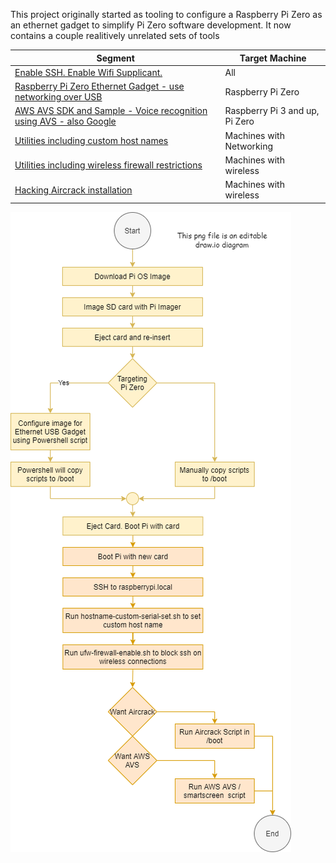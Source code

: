 This project originally started as tooling to configure a Raspberry Pi Zero as an ethernet gadget to simplify Pi Zero software development.
It now contains a couple realitively unrelated sets of tools

| Segment | Target Machine |
| -- | -- |
| [Enable SSH.  Enable Wifi Supplicant. ](./README-Provision-and-EtherGadget.md) | All |
| [Raspberry Pi Zero Ethernet Gadget - use networking over USB](./README-Provision-and-EtherGadget.md) | Raspberry Pi Zero |
| [AWS AVS SDK and Sample - Voice recognition using AVS - also Google](./README.AVS.md) | Raspberry Pi 3 and up, Pi Zero |
| [Utilities including custom host names](./README-Utility-Scripts.md) | Machines with Networking |
| [Utilities including wireless firewall restrictions](./README-Utility-Scripts.md) | Machines with wireless |
| [Hacking Aircrack installation](./README-Utility-Scripts.md) | Machines with wireless |

![Script Flow](./images/Script-Flow.png)